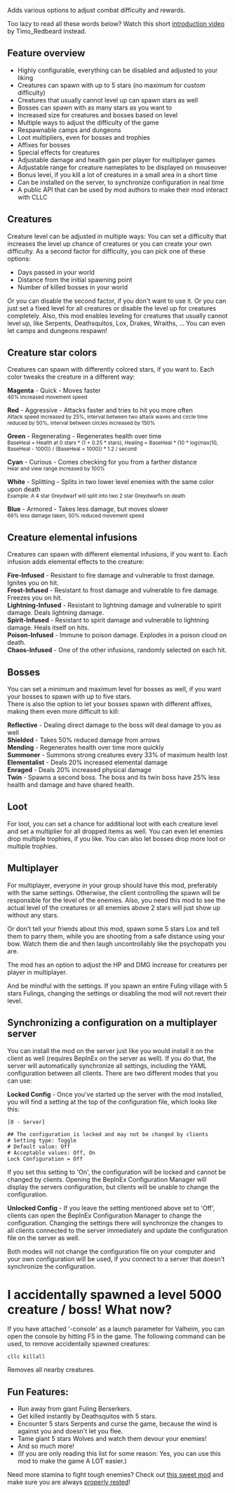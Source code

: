 Adds various options to adjust combat difficulty and rewards.

Too lazy to read all these words below? Watch this short [introduction video](https://www.youtube.com/watch?v=UvJKPhC-zgM) by Timo_Redbeard instead.

## Feature overview
- Highly configurable, everything can be disabled and adjusted to your liking
- Creatures can spawn with up to 5 stars (no maximum for custom difficulty)
- Creatures that usually cannot level up can spawn stars as well
- Bosses can spawn with as many stars as you want to
- Increased size for creatures and bosses based on level
- Multiple ways to adjust the difficulty of the game
- Respawnable camps and dungeons
- Loot multipliers, even for bosses and trophies
- Affixes for bosses
- Special effects for creatures
- Adjustable damage and health gain per player for multiplayer games
- Adjustable range for creature nameplates to be displayed on mouseover
- Bonus level, if you kill a lot of creatures in a small area in a short time
- Can be installed on the server, to synchronize configuration in real time
- A public API that can be used by mod authors to make their mod interact with CLLC


## Creatures
Creature level can be adjusted in multiple ways:
You can set a difficulty that increases the level up chance of creatures or you can create your own difficulty.
As a second factor for difficulty, you can pick one of these options:
- Days passed in your world
- Distance from the initial spawning point
- Number of killed bosses in your world


Or you can disable the second factor, if you don't want to use it. Or you can just set a fixed level for all creatures or disable the level up for creatures completely.
Also, this mod enables leveling for creatures that usually cannot level up, like Serpents, Deathsquitos, Lox, Drakes, Wraiths, ...
You can even let camps and dungeons respawn!

## Creature star colors
Creatures can spawn with differently colored stars, if you want to. Each color tweaks the creature in a different way:

**Magenta** - Quick - Moves faster<br>
<small>40% increased movement speed</small>

**Red** - Aggressive - Attacks faster and tries to hit you more often<br>
<small>Attack speed increased by 25%, interval between two attack waves and circle time reduced by 50%, interval between circles increased by 150%</small>

**Green** - Regenerating - Regenerates health over time<br>
<small>BaseHeal = Health at 0 stars * (1 + 0.25 * stars), Healing = BaseHeal * (10 * log(max(10, BaseHeal - 1000)) / (BaseHeal + 1000)) * 1.2 / second</small>

**Cyan** - Curious - Comes checking for you from a farther distance<br>
<small>Hear and view range increased by 100%</small>

**White** - Splitting - Splits in two lower level enemies with the same color upon death<br>
<small>Example: A 4 star Greydwarf will split into two 2 star Greydwarfs on death</small>

**Blue** - Armored - Takes less damage, but moves slower<br>
<small>66% less damage taken, 50% reduced movement speed</small>

## Creature elemental infusions
Creatures can spawn with different elemental infusions, if you want to. Each infusion adds elemental effects to the creature:

**Fire-Infused** - Resistant to fire damage and vulnerable to frost damage. Ignites you on hit.<br>
**Frost-Infused** - Resistant to frost damage and vulnerable to fire damage. Freezes you on hit.<br>
**Lightning-Infused** - Resistant to lightning damage and vulnerable to spirit damage. Deals lightning damage.<br>
**Spirit-Infused** - Resistant to spirit damage and vulnerable to lightning damage. Heals itself on hits.<br>
**Poison-Infused** - Immune to poison damage. Explodes in a poison cloud on death.<br>
**Chaos-Infused** - One of the other infusions, randomly selected on each hit.

## Bosses
You can set a minimum and maximum level for bosses as well, if you want your bosses to spawn with up to five stars.<br>
There is also the option to let your bosses spawn with different affixes, making them even more difficult to kill:

**Reflective** - Dealing direct damage to the boss will deal damage to you as well<br>
**Shielded** - Takes 50% reduced damage from arrows<br>
**Mending** - Regenerates health over time more quickly<br>
**Summoner** - Summons strong creatures every 33% of maximum health lost<br>
**Elementalist** - Deals 20% increased elemental damage<br>
**Enraged** - Deals 20% increased physical damage<br>
**Twin** - Spawns a second boss. The boss and its twin boss have 25% less health and damage and have shared health.

## Loot
For loot, you can set a chance for additional loot with each creature level and set a multiplier for all dropped items as well. You can even let enemies drop multiple trophies, if you like. You can also let bosses drop more loot or multiple trophies.

## Multiplayer
For multiplayer, everyone in your group should have this mod, preferably with the same settings. Otherwise, the client controlling the spawn will be responsible for the level of the enemies. Also, you need this mod to see the actual level of the creatures or all enemies above 2 stars will just show up without any stars.

Or don't tell your friends about this mod, spawn some 5 stars Lox and tell them to parry them, while you are shooting from a safe distance using your bow. Watch them die and then laugh uncontrollably like the psychopath you are.

The mod has an option to adjust the HP and DMG increase for creatures per player in multiplayer.

And be mindful with the settings. If you spawn an entire Fuling village with 5 stars Fulings, changing the settings or disabling the mod will not revert their level.

## Synchronizing a configuration on a multiplayer server
You can install the mod on the server just like you would install it on the client as well (requires BepInEx on the server as well). If you do that, the server will automatically synchronize all settings, including the YAML configuration between all clients. There are two different modes that you can use:

**Locked Config** - Once you've started up the server with the mod installed, you will find a setting at the top of the configuration file, which looks like this:

	[0 - Server]

	## The configuration is locked and may not be changed by clients
	# Setting type: Toggle
	# Default value: Off
	# Acceptable values: Off, On
	Lock Configuration = Off


If you set this setting to 'On', the configuration will be locked and cannot be changed by clients. Opening the BepInEx Configuration Manager will display the servers configuration, but clients will be unable to change the configuration.

**Unlocked Config** - If you leave the setting mentioned above set to 'Off', clients can open the BepInEx Configuration Manager to change the configuration. Changing the settings there will synchronize the changes to all clients connected to the server immediately and update the configuration file on the server as well.

Both modes will not change the configuration file on your computer and your own configuration will be used, if you connect to a server that doesn't synchronize the configuration.


# I accidentally spawned a level 5000 creature / boss! What now?
If you have attached '-console' as a launch parameter for Valheim, you can open the console by hitting F5 in the game. The following command can be used, to remove accidentally spawned creatures:

	cllc killall
	
Removes all nearby creatures.


## Fun Features:
- Run away from giant Fuling Berserkers.
- Get killed instantly by Deathsquitos with 5 stars.
- Encounter 5 stars Serpents and curse the game, because the wind is against you and doesn't let you flee.
- Tame giant 5 stars Wolves and watch them devour your enemies!
- And so much more!
- (If you are only reading this list for some reason: Yes, you can use this mod to make the game A LOT easier.)


Need more stamina to fight tough enemies? Check out [this sweet mod](https://valheim.thunderstore.io/package/Smoothbrain/StaminaRegenerationFromFood)﻿ and make sure you are always [properly rested](https://valheim.thunderstore.io/package/Smoothbrain/ComfortTweaks)!
